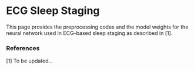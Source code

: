 # ECG Sleep Staging
This page provides the preprocessing codes and the model weights for the neural network used in ECG-based sleep staging as described in [1].

### References
  [1] To be updated...

